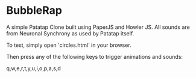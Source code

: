 # BubbleRap
A simple Patatap Clone built using PaperJS and Howler JS. All sounds are from Neuronal Synchrony as used by Patatap itself. 

To test, simply open 'circles.html' in your browser. 

Then press any of the following keys to trigger animations and sounds: 

q,w,e,r,t,y,u,i,o,p,a,s,d

